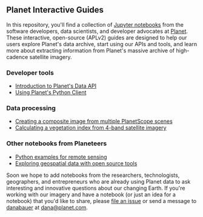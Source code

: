## Planet Interactive Guides

In this repository, you'll find a collection of [Jupyter notebooks](http://jupyter-notebook-beginner-guide.readthedocs.io/en/latest/what_is_jupyter.html) from the software developers, data scientists, and developer advocates at [Planet](https://www.planet.com/). These interactive, open-source (APLv2) guides are designed to help our users explore Planet's data archive, start using our APIs and tools, and learn more about extracting information from Planet's massive archive of high-cadence satellite imagery.

### Developer tools
* [Introduction to Planet's Data API](data-api-tutorials/planet_data_api_introduction.pynb)
* [Using Planet's Python Client](planet_cli_introduction.pynb)

### Data processing
* [Creating a composite image from multiple PlanetScope scenes](mosaicing/basic_compositing_demo.pynb)
* [Calculating a vegetation index from 4-band satellite imagery](ndvi/ndvi_planetscope.pynb)

### Other notebooks from Planeteers
* [Python examples for remote sensing](https://github.com/kscottz/PythonFromSpace)
* [Exploring geospatial data with open source tools](https://github.com/kjordahl/SciPy-Tutorial-2015)

Soon we hope to add notebooks from the researchers, technologists, geographers, and entrepreneurs who are already using Planet data to ask interesting and innovative questions about our changing Earth. If you're working with our imagery and have a notebook (or just an idea for a notebook) that you'd like to share, please [file an issue](https://github.com/planetlabs/notebooks/issues) or send a message to [danabauer](https://github.com/danabauer) at <dana@planet.com>.
